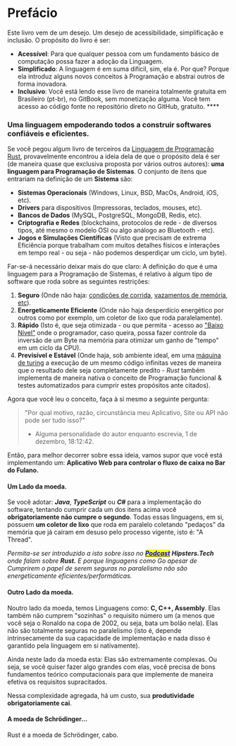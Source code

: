 # Prefácio

Este livro vem de um desejo. Um desejo de acessibilidade, simplificação e inclusão. O propósito do livro é ser:&#x20;

* **Acessível**: Para que qualquer pessoa com um fundamento básico de computação possa fazer a adoção da Linguagem.
* **Simplificado**: A linguagem é em suma difícil, sim, ela é. Por que? Porque ela introduz alguns novos conceitos à Programação e abstrai outros de forma inovadora.
* **Inclusivo**: Você está lendo esse livro de maneira totalmente gratuita em Brasileiro (pt-br), no GitBook, sem monetização alguma. Você tem acesso ao código fonte no repositório direto no GitHub, gratuito. ****&#x20;

### Uma linguagem empoderando todos a construir softwares confiáveis e eficientes.&#x20;

Se você pegou algum livro de terceiros da [Linguagem de Programação Rust](https://www.rust-lang.org/pt-BR), provavelmente encontrou a ideia dela de que o propósito dela é ser (de maneira quase que exclusiva proposta por vários outros autores): **uma linguagem para Programação de Sistemas**. O conjunto de itens que entrariam na definição de um **Sistema** são:

* **Sistemas Operacionais** (Windows, Linux, BSD, MacOs, Android, iOS, etc).
* **Drivers** para dispositivos (Impressoras, teclados, mouses, etc).
* **Bancos de Dados** (MySQL, PostgreSQL, MongoDB, Redis, etc).
* **Criptografia e Redes** (blockchains, protocolos de rede - de diversos tipos, até mesmo o modelo OSI ou algo análogo ao Bluetooth - etc).
* **Jogos e Simulações Científicas** (Visto que precisam de extrema Eficiência porque trabalham com muitos detalhes físicos e interações em tempo real - ou seja - não podemos desperdiçar um ciclo, um byte).

Far-se-á necessário deixar mais do que claro: A definição do que é uma linguagem para a  Programação de Sistemas, é relativo à algum tipo de software que roda sobre as seguintes restrições:&#x20;

1. **Seguro** (Onde não haja: [condições de corrida](https://pt.wikipedia.org/wiki/Condi%C3%A7%C3%A3o\_de\_corrida), [vazamentos de memória](https://pt.wikipedia.org/wiki/Vazamento\_de\_mem%C3%B3ria), [etc](https://pt.wikipedia.org/wiki/Rust\_\(linguagem\_de\_programa%C3%A7%C3%A3o\))).
2. **Energeticamente Eficiente** (Onde não haja desperdício energético por outros como por exemplo, um coletor de lixo que roda paralelamente).
3. **Rápido** (Isto é, que seja otimizada - ou que permita -  acesso ao ["Baixo Nível"](https://minutodaseguranca.blog.br/importancia-da-linguem-de-programacao-de-baixo-nivel/) onde o programador, caso queira, possa fazer controle da inversão de um Byte na memória para otimizar um ganho de "tempo" em um ciclo da CPU).&#x20;
4. **Previsível e Estável** (Onde haja, sob ambiente ideal, em uma [máquina de turing](https://pt.wikipedia.org/wiki/M%C3%A1quina\_de\_Turing) a execução de um mesmo código infinitas vezes de maneira que o resultado dele seja completamente predito - _Rust_ também implementa de maneira nativa o conceito de Programação funcional & testes automatizados para cumprir estes propósitos ante citados).

Agora que você leu o conceito, faça à si mesmo a seguinte pergunta:&#x20;

> "Por qual motivo, razão, circunstância meu Aplicativo, Site ou API não pode ser tudo isso?"
>
> * Alguma personalidade do autor enquanto escrevia, 1 de dezembro, 18:12:42.

Então, para melhor decorrer sobre essa ideia, vamos supor que você está implementando um: **Aplicativo Web para controlar o fluxo de caixa no Bar do Fulano.**&#x20;

#### Um Lado da moeda.&#x20;

Se você adotar: _**Java**_, _**TypeScript**_ ou _**C#**_ para a implementação do software, tentando cumprir cada um dos itens acima você **obrigatoriamente não cumpre o segundo**. Todas essas linguagens, em si, possuem **um coletor de lixo** que roda em paralelo coletando "pedaços" da memória que já caíram em desuso pelo processo vigente, isto é: "A Thread".&#x20;

_Permita-se ser introduzido a isto sobre isso no_ [_<mark style="color:blue;">**Podcast**</mark>_](https://hipsters.tech/rust-hipsters-ponto-tech-276/) _**Hipsters.Tech** onde falam sobre **Rust.** E porque linguagens como Go apesar de Cumprirem o papel de serem seguras no paralelismo não são energeticamente eficientes/performáticas._&#x20;

#### Outro Lado da moeda.

Noutro lado da moeda, temos Linguagens como: **C, C++, Assembly**. Elas também não cumprem "sozinhas" o requisito número um (a menos que você seja o Ronaldo na copa de 2002, ou seja, bata um bolão nela). Elas não são totalmente seguras no paralelismo (isto é, depende intrinsecamente da sua capacidade de implementação e nada disso é garantido pela linguagem em si nativamente).

Ainda neste lado da moeda esta: Elas são extremamente complexas. Ou seja, se você quiser fazer algo grandes com elas, você precisa de bons fundamentos teórico computacionais para que implemente de maneira efetiva os requisitos supracitados.&#x20;

Nessa complexidade agregada, há um custo, sua **produtividade obrigatoriamente cai**. &#x20;

#### A moeda de Schrödinger...

Rust é a moeda de Schrödinger, cabo.&#x20;

